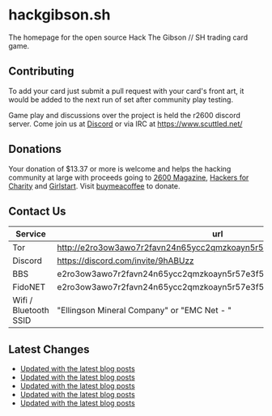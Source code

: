 # hackgibson.sh
The homepage for the open source Hack The Gibson // SH trading card game.


## Contributing

To add your card just submit a pull request with your card's front art, it would be added to the next run of set after community play testing.

Game play and discussions over the project is held the r2600 discord server. Come join us at [Discord](https://discord.com/invite/9hABUzz) or via IRC at https://www.scuttled.net/


## Donations

Your donation of $13.37 or more is welcome and helps the hacking community at large with proceeds going to [2600 Magazine](https://2600.com/), [Hackers for Charity](https://hackersforcharity.org) and [Girlstart](https://girlstart.org).  Visit [buymeacoffee](https://www.buymeacoffee.com/hackgibson.sh) to donate.


## Contact Us

Service | url
-|-
Tor | http://e2ro3ow3awo7r2favn24n65ycc2qmzkoayn5r57e3f56nvjwdcgg32ad.onion
Discord | https://discord.com/invite/9hABUzz
BBS | e2ro3ow3awo7r2favn24n65ycc2qmzkoayn5r57e3f56nvjwdcgg32ad.onion:23
FidoNET | e2ro3ow3awo7r2favn24n65ycc2qmzkoayn5r57e3f56nvjwdcgg32ad.onion:24554
Wifi / Bluetooth SSID | "Ellingson Mineral Company" or "EMC Net - <fidonet address>"

## Latest Changes
<!-- BLOG-POST-LIST:START -->
- [Updated with the latest blog posts](https://github.com/DFW2600/hackgibson.sh/commit/771c44a431217dd4beb8f899d849254f354cc357)
- [Updated with the latest blog posts](https://github.com/DFW2600/hackgibson.sh/commit/ff68af0d97dfda0d73e96568cf39b4aa3066d005)
- [Updated with the latest blog posts](https://github.com/DFW2600/hackgibson.sh/commit/98d9040038df48b408a8a9d141a9f19b3e9506a9)
- [Updated with the latest blog posts](https://github.com/DFW2600/hackgibson.sh/commit/00c43e6acdf5fcd3dda5c2e470de6195c45ac225)
- [Updated with the latest blog posts](https://github.com/DFW2600/hackgibson.sh/commit/44c0360016ef800dc6d2c6b571868e40935f2f90)
<!-- BLOG-POST-LIST:END -->
